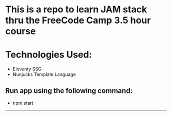 # This is a repo to learn JAM stack thru the FreeCode Camp 3.5 hour course

# Technologies Used:

- Eleventy SSG
- Nunjucks Template Language

## Run app using the following command:

- npm start

---

##
